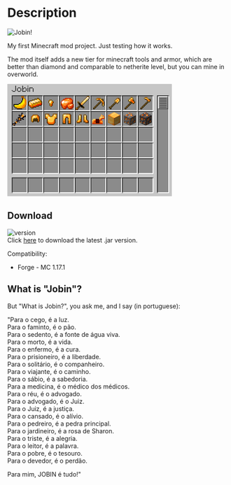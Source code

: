 # Description

![Jobin!](https://cdn.discordapp.com/attachments/888101596796452937/917618192875159613/jobinmod.png "Jobin Mod logo")

<p>My first Minecraft mod project. Just testing how it works.</p>
<p>The mod itself adds a new tier for minecraft tools and armor, which are better than diamond and comparable to netherite level, but you can mine in overworld.</p>

![Items](https://github.com/abid-lohan/jobinmod-minecraft/raw/master/src/main/resources/print_readme.png "Creative Tab")

## Download

![version](https://img.shields.io/badge/version-1.0-green) <br>
Click <a href="https://github.com/abid-lohan/jobinmod-minecraft/raw/master/build/libs/jobinmod-1.17.1-1.0.jar" alt="Download">here</a> to download the latest .jar version.

Compatibility:
- Forge - MC 1.17.1

## What is "Jobin"?

But "What is Jobin?", you ask me, and I say (in portuguese):

"Para o cego, é a luz. <br />
Para o faminto, é o pão. <br />
Para o sedento, é a fonte de água viva. <br />
Para o morto, é a vida. <br />
Para o enfermo, é a cura. <br />
Para o prisioneiro, é a liberdade. <br />
Para o solitário, é o companheiro. <br />
Para o viajante, é o caminho. <br />
Para o sábio, é a sabedoria. <br />
Para a medicina, é o médico dos médicos. <br />
Para o réu, é o advogado. <br />
Para o advogado, é o Juiz. <br />
Para o Juiz, é a justiça. <br />
Para o cansado, é o alívio. <br />
Para o pedreiro, é a pedra principal. <br />
Para o jardineiro, é a rosa de Sharon. <br />
Para o triste, é a alegria. <br />
Para o leitor, é a palavra. <br />
Para o pobre, é o tesouro. <br />
Para o devedor, é o perdão. <br />

Para mim, JOBIN é tudo!"